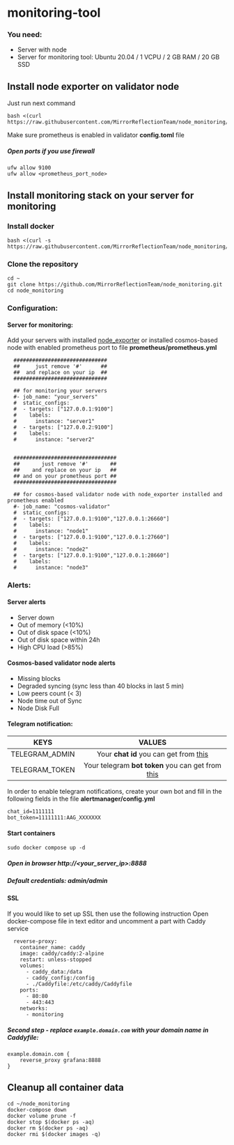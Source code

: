 # monitoring-tool

### You need:
- Server with node
- Server for monitoring tool: Ubuntu 20.04 / 1 VCPU / 2 GB RAM / 20 GB SSD

## Install node exporter on validator node
Just run next command 
```
bash <(curl https://raw.githubusercontent.com/MirrorReflectionTeam/node_monitoring/main/utils/install_exporter.sh)
```

Make sure prometheus is enabled in validator **config.toml** file
##### Open ports if you use firewall
```
ufw allow 9100
ufw allow <prometheus_port_node>
```

## Install monitoring stack on your server for monitoring

### Install docker
```
bash <(curl -s https://raw.githubusercontent.com/MirrorReflectionTeam/node_monitoring/main/utils/docker_install.sh)
```

### Clone the repository
```
cd ~
git clone https://github.com/MirrorReflectionTeam/node_monitoring.git
cd node_monitoring 
```

### Configuration:
#### Server for monitoring:
Add your servers with installed [node_exporter](https://github.com/prometheus/node_exporter) or installed cosmos-based node with enabled prometheus port to file <b>prometheus/prometheus.yml</b>
```
  ##############################
  ##     just remove '#'      ##
  ##  and replace on your ip  ##
  ##############################

  ## for monitoring your servers
  #- job_name: "your_servers"
  #  static_configs:
  #  - targets: ["127.0.0.1:9100"]
  #    labels:
  #      instance: "server1"
  #  - targets: ["127.0.0.2:9100"]
  #    labels:
  #      instance: "server2"


  #################################
  ##       just remove '#'       ##
  ##    and replace on your ip   ##
  ## and on your prometheus port ##
  #################################

  ## for cosmos-based validator node with node_exporter installed and prometheus enabled
  #- job_name: "cosmos-validator"
  #  static_configs:
  #  - targets: ["127.0.0.1:9100","127.0.0.1:26660"]
  #    labels:
  #      instance: "node1"
  #  - targets: ["127.0.0.1:9100","127.0.0.1:27660"]
  #    labels:
  #      instance: "node2"
  #  - targets: ["127.0.0.1:9100","127.0.0.1:28660"]
  #    labels:
  #      instance: "node3"
```

### Alerts:
#### Server alerts
- Server down
- Out of memory (<10%)
- Out of disk space (<10%)
- Out of disk space within 24h
- High CPU load (>85%)

#### Cosmos-based validator node alerts
- Missing blocks
- Degraded syncing (sync less than 40 blocks in last 5 min)
- Low peers count (< 3)
- Node time out of Sync
- Node Disk Full


#### Telegram notification:
| KEYS	| VALUES |
| :------: | :-----:
| TELEGRAM_ADMIN |	Your **chat id** you can get from [this](@userinfobot) |
|TELEGRAM_TOKEN	| Your telegram **bot token** you can get from [this](@botfather)|

In order to enable telegram notifications, create your own bot and fill in the following fields in the file <b>alertmanager/config.yml</b>
```
chat_id=1111111                 
bot_token=11111111:AAG_XXXXXXX  
```


#### Start containers
```
sudo docker compose up -d
```

##### Open in browser http://<your_server_ip>:8888 <br>
##### Default credentials: admin/admin



#### SSL
If you would like to set up SSL then use the following instruction 
Open docker-compose file in text editor and uncomment a part with Caddy service
```
  reverse-proxy:
    container_name: caddy
    image: caddy/caddy:2-alpine
    restart: unless-stopped
    volumes:
      - caddy_data:/data
      - caddy_config:/config
      - ./Caddyfile:/etc/caddy/Caddyfile
    ports:
      - 80:80
      - 443:443
    networks:
      - monitoring
```
##### Second step - replace `example.domain.com` with your domain name in Caddyfile:
```
example.domain.com {
	reverse_proxy grafana:8888
}
```

## Cleanup all container data
```
cd ~/node_monitoring
docker-compose down
docker volume prune -f
docker stop $(docker ps -aq)
docker rm $(docker ps -aq)
docker rmi $(docker images -q)
```

